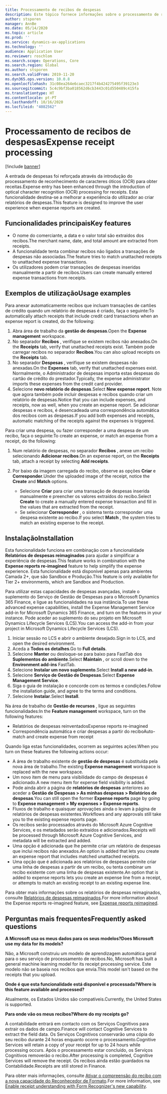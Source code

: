 ```yaml
---
title: Processamento de recibos de despesas
description: Este tópico fornece informações sobre o processamento de reconhecimento de caracteres óticos (OCR) para obter recibos. Esta funcionalidade destina-se a melhorar a experiência do utilizador ao criar relatórios de despesas no Microsoft Dynamics 365 Finance.
author: stsporen
manager: AnnBe
ms.date: 05/14/2020
ms.topic: article
ms.prod: ''
ms.service: dynamics-ax-applications
ms.technology: ''
audience: Application User
ms.reviewer: roschlom
ms.search.scope: Operations, Core
ms.search.region: Global
ms.author: stsporen
ms.search.validFrom: 2019-11-20
ms.dyn365.ops.version: 10.0.8
ms.openlocfilehash: 31c08ea264e6caec3217f4b424275495f39123e3
ms.sourcegitcommit: 5c4c9bf3ba018562d6cb3443c01d550489c415fa
ms.translationtype: HT
ms.contentlocale: pt-PT
ms.lasthandoff: 10/16/2020
ms.locfileid: "4082562"
---
```

# <a name="expense-receipt-processing"></a><span data-ttu-id="07d6a-104">Processamento de recibos de despesas</span><span class="sxs-lookup"><span data-stu-id="07d6a-104">Expense receipt processing</span></span>

[!include [banner](../includes/banner.md)]

<span data-ttu-id="07d6a-105">A entrada de despesas foi reforçada através da introdução do processamento de reconhecimento de caracteres óticos (OCR) para obter receitas.</span><span class="sxs-lookup"><span data-stu-id="07d6a-105">Expense entry has been enhanced through the introduction of optical character recognition (OCR) processing for receipts.</span></span> <span data-ttu-id="07d6a-106">Esta funcionalidade destina-se a melhorar a experiência do utilizador ao criar relatórios de despesas.</span><span class="sxs-lookup"><span data-stu-id="07d6a-106">This feature is designed to improve the user experience when expense reports are created.</span></span>

## <a name="key-features"></a><span data-ttu-id="07d6a-107">Funcionalidades principais</span><span class="sxs-lookup"><span data-stu-id="07d6a-107">Key features</span></span>

- <span data-ttu-id="07d6a-108">O nome do comerciante, a data e o valor total são extraídos dos recibos.</span><span class="sxs-lookup"><span data-stu-id="07d6a-108">The merchant name, date, and total amount are extracted from receipts.</span></span>
- <span data-ttu-id="07d6a-109">A funcionalidade tenta combinar recibos não ligados a transações de despesas não associadas.</span><span class="sxs-lookup"><span data-stu-id="07d6a-109">The feature tries to match unattached receipts to unattached expense transactions.</span></span>
- <span data-ttu-id="07d6a-110">Os utilizadores podem criar transações de despesas inseridas manualmente a partir de recibos.</span><span class="sxs-lookup"><span data-stu-id="07d6a-110">Users can create manually entered expense transactions from receipts.</span></span>

## <a name="usage-examples"></a><span data-ttu-id="07d6a-111">Exemplos de utilização</span><span class="sxs-lookup"><span data-stu-id="07d6a-111">Usage examples</span></span>

<span data-ttu-id="07d6a-112">Para anexar automaticamente recibos que incluam transações de cartões de crédito quando um relatório de despesas é criado, faça o seguinte:</span><span class="sxs-lookup"><span data-stu-id="07d6a-112">To automatically attach receipts that include credit card transactions when an expense report is created, do the following:</span></span>

  1. <span data-ttu-id="07d6a-113">Abra área de trabalho da **gestão de despesas**.</span><span class="sxs-lookup"><span data-stu-id="07d6a-113">Open the **Expense management** workspace.</span></span>
  2. <span data-ttu-id="07d6a-114">No separador **Recibos** , verifique se existem recibos não anexados.</span><span class="sxs-lookup"><span data-stu-id="07d6a-114">On the **Receipts** tab, verify that unattached receipts exist.</span></span> <span data-ttu-id="07d6a-115">Também pode carregar recibos no separador **Recibos**.</span><span class="sxs-lookup"><span data-stu-id="07d6a-115">You can also upload receipts on the **Receipts** tab.</span></span>
  3. <span data-ttu-id="07d6a-116">No separador **Despesas** , verifique se existem despesas não anexadas.</span><span class="sxs-lookup"><span data-stu-id="07d6a-116">On the **Expenses** tab, verify that unattached expenses exist.</span></span> <span data-ttu-id="07d6a-117">Normalmente, o Administrador de despesas importa estas despesas do cartão de crédito do prestador.</span><span class="sxs-lookup"><span data-stu-id="07d6a-117">Typically, the expense administrator imports these expenses from the credit card provider.</span></span>
  4. <span data-ttu-id="07d6a-118">Selecione **novo relatório de despesas**.</span><span class="sxs-lookup"><span data-stu-id="07d6a-118">Select **New expense report**.</span></span> <span data-ttu-id="07d6a-119">Note que agora também pode incluir despesas e recibos quando criar um relatório de despesas.</span><span class="sxs-lookup"><span data-stu-id="07d6a-119">Notice that you can include expenses, and receipts, now as well, when you create an expense report.</span></span> <span data-ttu-id="07d6a-120">Se adicionar despesas e recibos, é desencadeada uma correspondência automática dos recibos com as despesas.</span><span class="sxs-lookup"><span data-stu-id="07d6a-120">If you add both expenses and receipts, automatic matching of the receipts against the expenses is triggered.</span></span>

<span data-ttu-id="07d6a-121">Para criar uma despesa, ou fazer corresponder a uma despesa de um recibo, faça o seguinte:</span><span class="sxs-lookup"><span data-stu-id="07d6a-121">To create an expense, or match an expense from a receipt, do the following:</span></span>

  1. <span data-ttu-id="07d6a-122">Num relatório de despesas, no separador **Recibos** , anexe um recibo selecionando **Adicionar recibos**.</span><span class="sxs-lookup"><span data-stu-id="07d6a-122">On an expense report, on the **Receipts** tab, attach a receipt by selecting **Add receipts**.</span></span>
  2. <span data-ttu-id="07d6a-123">Por baixo da imagem carregada do recibo, observe as opções **Criar** e **Corresponder**.</span><span class="sxs-lookup"><span data-stu-id="07d6a-123">Under the uploaded image of the receipt, notice the **Create** and **Match** options.</span></span>

      - <span data-ttu-id="07d6a-124">Selecione **Criar** para criar uma transação de despesas inserida manualmente e preencher os valores extraídos do recibo.</span><span class="sxs-lookup"><span data-stu-id="07d6a-124">Select **Create** to create a manually entered expense transaction and fill in the values that are extracted from the receipt.</span></span>
      - <span data-ttu-id="07d6a-125">Se selecionar **Corresponder** , o sistema tenta corresponder uma despesa existente ao recibo.</span><span class="sxs-lookup"><span data-stu-id="07d6a-125">If you select **Match** , the system tries to match an existing expense to the receipt.</span></span>

## <a name="installation"></a><span data-ttu-id="07d6a-126">Instalação</span><span class="sxs-lookup"><span data-stu-id="07d6a-126">Installation</span></span>

<span data-ttu-id="07d6a-127">Esta funcionalidade funciona em combinação com a funcionalidade **Relatórios de despesas reimaginados** para ajudar a simplificar a experiência de despesas.</span><span class="sxs-lookup"><span data-stu-id="07d6a-127">This feature works in combination with the **Expense reports re-imagined** feature to help simplify the expense experience.</span></span> <span data-ttu-id="07d6a-128">Esta funcionalidade está disponível apenas para ambientes Camada 2+, que são Sandbox e Produção.</span><span class="sxs-lookup"><span data-stu-id="07d6a-128">This feature is only available for Tier 2+ environments, which are Sandbox and Production.</span></span>

<span data-ttu-id="07d6a-129">Para utilizar estas capacidades de despesas avançadas, instale o suplemento do Serviço de Gestão de Despesas para o Microsoft Dynamics 365 Finance, e ligue as funcionalidades na sua instância.</span><span class="sxs-lookup"><span data-stu-id="07d6a-129">To use these advanced expense capabilities, install the Expense Management Service add-in for Microsoft Dynamics 365 Finance, and turn on the features in your instance.</span></span> <span data-ttu-id="07d6a-130">Pode aceder ao suplemento do seu projeto em Microsoft Dynamics Lifecycle Services (LCS).</span><span class="sxs-lookup"><span data-stu-id="07d6a-130">You can access the add-in from your project in Microsoft Dynamics Lifecycle Services (LCS).</span></span>

1. <span data-ttu-id="07d6a-131">Iniciar sessão no LCS e abrir o ambiente desejado.</span><span class="sxs-lookup"><span data-stu-id="07d6a-131">Sign in to LCS, and open the desired environment.</span></span>
2. <span data-ttu-id="07d6a-132">Aceda a **Todos os detalhes**.</span><span class="sxs-lookup"><span data-stu-id="07d6a-132">Go to **Full details**.</span></span>
3. <span data-ttu-id="07d6a-133">Selecione **Manter** ou desloque-se para baixo para FastTab dos **Suplementos do ambiente**.</span><span class="sxs-lookup"><span data-stu-id="07d6a-133">Select **Maintain** , or scroll down to the **Environment add-ins** FastTab.</span></span>
4. <span data-ttu-id="07d6a-134">Selecione **Instalar um novo suplemento**.</span><span class="sxs-lookup"><span data-stu-id="07d6a-134">Select **Install a new add-in**.</span></span>
5. <span data-ttu-id="07d6a-135">Selecione **Serviço de Gestão de Despesas**.</span><span class="sxs-lookup"><span data-stu-id="07d6a-135">Select **Expense Management Service**.</span></span>
6. <span data-ttu-id="07d6a-136">Siga o guia de instalação e concorde com os termos e condições.</span><span class="sxs-lookup"><span data-stu-id="07d6a-136">Follow the installation guide, and agree to the terms and conditions.</span></span>
7. <span data-ttu-id="07d6a-137">Selecione **Instalar**.</span><span class="sxs-lookup"><span data-stu-id="07d6a-137">Select **Install**.</span></span>

<span data-ttu-id="07d6a-138">Na área de trabalho de **Gestão de recursos** , ligue as seguintes funcionalidades:</span><span class="sxs-lookup"><span data-stu-id="07d6a-138">In the **Feature management** workspace, turn on the following features:</span></span>

- <span data-ttu-id="07d6a-139">Relatórios de despesas reinventados</span><span class="sxs-lookup"><span data-stu-id="07d6a-139">Expense reports re-imagined</span></span>
- <span data-ttu-id="07d6a-140">Correspondência automática e criar despesas a partir do recibo</span><span class="sxs-lookup"><span data-stu-id="07d6a-140">Auto-match and create expense from receipt</span></span>

<span data-ttu-id="07d6a-141">Quando liga estas funcionalidades, ocorrem as seguintes ações:</span><span class="sxs-lookup"><span data-stu-id="07d6a-141">When you turn on these features the following actions occur:</span></span>

- <span data-ttu-id="07d6a-142">A área de trabalho existente de **gestão de despesas** é substituída pela nova área de trabalho.</span><span class="sxs-lookup"><span data-stu-id="07d6a-142">The existing **Expense management** workspace is replaced with the new workspace.</span></span>
- <span data-ttu-id="07d6a-143">Um novo item de menu para visibilidade do campo de despesas é adicionado.</span><span class="sxs-lookup"><span data-stu-id="07d6a-143">A new menu item for expense field visibility is added.</span></span>
- <span data-ttu-id="07d6a-144">Pode ainda abrir a página de **relatórios de despesas** anteriores ao aceder a **Gestão de Despesas > As minhas despesas > Relatórios de despesas**.</span><span class="sxs-lookup"><span data-stu-id="07d6a-144">You can still open the former **Expense reports** page by going to **Expense management > My expenses > Expense reports**.</span></span>
- <span data-ttu-id="07d6a-145">Fluxos de trabalho e quaisquer aprovações ainda o levam à página de relatórios de despesas existentes.</span><span class="sxs-lookup"><span data-stu-id="07d6a-145">Workflows and any approvals still take you to the existing expense reports page.</span></span>
- <span data-ttu-id="07d6a-146">Os recibos serão processados através do Microsoft Azure Cognitive Services, e os metadados serão extraídos e adicionados.</span><span class="sxs-lookup"><span data-stu-id="07d6a-146">Receipts will be processed through Microsoft Azure Cognitive Services, and metadata will be extracted and added.</span></span>
- <span data-ttu-id="07d6a-147">Uma opção é adicionada que lhe permite criar um relatório de despesas que inclui recibos não anexados.</span><span class="sxs-lookup"><span data-stu-id="07d6a-147">An option is added that lets you create an expense report that includes matched unattached receipts.</span></span>
- <span data-ttu-id="07d6a-148">Uma opção que é adicionada aos relatórios de despesas permite criar uma linha de despesas a partir de um recibo, ou tenta combinar um recibo existente com uma linha de despesas existente.</span><span class="sxs-lookup"><span data-stu-id="07d6a-148">An option that is added to expense reports lets you create an expense line from a receipt, or attempts to match an existing receipt to an existing expense line.</span></span>

<span data-ttu-id="07d6a-149">Para obter mais informações sobre os relatórios de despesas reimaginados, consulte [Relatórios de despesas reimaginados](ExpenseWorkspaceNew.md).</span><span class="sxs-lookup"><span data-stu-id="07d6a-149">For more information about the Expense reports re-imagined feature, see [Expense reports reimagined](ExpenseWorkspaceNew.md).</span></span>

## <a name="frequently-asked-questions"></a><span data-ttu-id="07d6a-150">Perguntas mais frequentes</span><span class="sxs-lookup"><span data-stu-id="07d6a-150">Frequently asked questions</span></span>

<span data-ttu-id="07d6a-151">**A Microsoft usa os meus dados para os seus modelos?**</span><span class="sxs-lookup"><span data-stu-id="07d6a-151">**Does Microsoft use my data for its models?**</span></span>

<span data-ttu-id="07d6a-152">Não, a Microsoft construiu um modelo de aprendizagem automática geral para o seu serviço de processamento de recibos.</span><span class="sxs-lookup"><span data-stu-id="07d6a-152">No, Microsoft has built a general machine learning model for its receipt processing service.</span></span> <span data-ttu-id="07d6a-153">Este modelo não se baseia nos recibos que envia.</span><span class="sxs-lookup"><span data-stu-id="07d6a-153">This model isn't based on the receipts that you upload.</span></span>

<span data-ttu-id="07d6a-154">**Onde é que esta funcionalidade está disponível e processada?**</span><span class="sxs-lookup"><span data-stu-id="07d6a-154">**Where is this feature available and processed?**</span></span>

<span data-ttu-id="07d6a-155">Atualmente, os Estados Unidos são compatíveis.</span><span class="sxs-lookup"><span data-stu-id="07d6a-155">Currently, the United States is supported.</span></span>

<span data-ttu-id="07d6a-156">**Para onde vão os meus recibos?**</span><span class="sxs-lookup"><span data-stu-id="07d6a-156">**Where do my receipts go?**</span></span>

<span data-ttu-id="07d6a-157">A contabilidade entrará em contacto com os Serviços Cognitivos para extrair os dados de campo.</span><span class="sxs-lookup"><span data-stu-id="07d6a-157">Finance will contact Cognitive Services to extract the field data.</span></span> <span data-ttu-id="07d6a-158">Os Serviços Cognitivos conservarão uma cópia do seu recibo durante 24 horas enquanto ocorre o processamento.</span><span class="sxs-lookup"><span data-stu-id="07d6a-158">Cognitive Services will retain a copy of your receipt for up to 24 hours while processing occurs.</span></span> <span data-ttu-id="07d6a-159">Após o processamento estar concluído, os Serviços Cognitivos removerão o recibo.</span><span class="sxs-lookup"><span data-stu-id="07d6a-159">After processing is completed, Cognitive Services will remove the receipt.</span></span> <span data-ttu-id="07d6a-160">Os recibos ainda estão guardados na Contabilidade.</span><span class="sxs-lookup"><span data-stu-id="07d6a-160">Receipts are still stored in Finance.</span></span>

<span data-ttu-id="07d6a-161">Para obter mais informações, consulte [Ativar o compreensão do recibo com a nova capacidade do Reconhecedor de Formato](https://azure.microsoft.com/blog/enable-receipt-understanding-with-form-recognizer-s-new-capability/).</span><span class="sxs-lookup"><span data-stu-id="07d6a-161">For more information, see [Enable receipt understanding with Form Recognizer's new capability](https://azure.microsoft.com/blog/enable-receipt-understanding-with-form-recognizer-s-new-capability/).</span></span>
